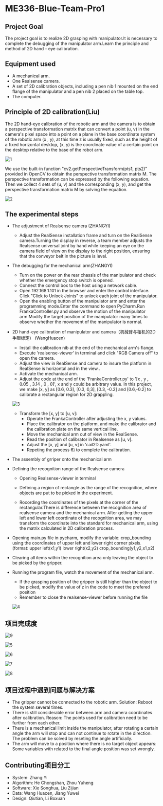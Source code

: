 # ME336-Blue-Team-Pro1

## Project Goal
The project goal is to realize 2D grasping with manipulator.It is necessary to complete the debugging of the manipulator arm.Learn the principle and method of 2D hand - eye calibration.


## Equipment used
- A mechanical arm.
- One Realsense camera.
- A set of 2D calibration objects, including a pen nib 1 mounted on the end flange of the manipulator and a pen nib 2 placed on the table top.
- The computer.


## Principle of 2D calibration(Liu)
The 2D hand-eye calibration of the robotic arm and the camera is to obtain a perspective transformation matrix that can convert a point (u, v) in the camera's pixel space into a point on a plane in the base coordinate system of the robotic arm (x , y), at this time z is usually fixed, such as the height of a fixed horizontal desktop, (x, y) is the coordinate value of a certain point on the desktop relative to the base of the robot arm.

![1](./image/1.png)

We use the built-in function "cv2.getPerspectiveTransform(pts1, pts2)" provided in OpenCV to obtain the perspective transformation matrix M. The perspective transformation can be expressed by the following equation. Then we collect 4 sets of (u, v) and the corresponding (x, y), and get the perspective transformation matrix M by solving the equation.

![2](./image/2.png)


## The experimental steps
- The adjustment of Realsense camera (ZHANGYI)
    - Adjust the RealSense installation frame and turn on the RealSense camera.Turning the  display in reverse, a team member adjusts the Realsense universal joint by hand while keeping an eye on the camera field of view on the display to the right position, ensuring that the conveyor belt in the picture is level. 


- The debugging for the mechanical arm(ZHANGYI)
    - Turn on the power on the rear chassis of the manipulator and check whether the emergency stop switch is opened.
    - Connect the control box to the host using a network cable.
    - Open 192.168.1.101 in the browser and enter the control interface. Click "Click to Unlock Joints" to unlock each joint of the manipulator.
    - Open the enabling button of the manipulator arm and enter the programming mode.Enter the command to open PyCharm.Run FrankaController.py and observe the motion of the manipulator arm.Modify the target position of the manipulator many times to observe whether the movement of the manipulator is normal.


- 2D hand-eye calibration of manipulator and camera（机械臂与相机的2D手眼标定） (WangHuacen)
    - Install the calibration nib at the end of the mechanical arm's flange.
    - Execute 'realsense-viewer' in terminal and click "RGB Camera off" to open the camera.
    - Adjust the view in RealSense and camera to insure the platform in RealSense is horizontal and in the view..
    - Activate the mechanical arm.
    - Adjust the code at the end of the 'FrankaController.py' to '[x , y , 0.05 , 3.14 , 0 , 0]', x and y could be arbitrary value. In this project, we make [x, y] as [0.6, 0.3], [0.3, 0,3], [0.3, -0.2] and [0.6,-0.2] to calibrate a rectangular region for 2D grappling.

    ![3](./image/3.png)

    - Transform the [x, y] to [u, v]:
        - Operate the FrankaController after adjusting the x, y values.
        - Place the calibrator on the platform, and make the calibrator and the calibration plate on the same vertical line.
        - Move the mechanical arm out of view in the RealSense.
        - Read the position of calibrator in Realsense as [u, v].
        - Adjust the [x, y] and [u, v] in 'cail2D.yaml'.
        - Repeting the process 6) to complete the calibration.


- The assembly of grriper onto the mechanical arm


- Defining the recognition range of the Realsense camera 
    - Opening Realsense-viewer in terminal

    - Defining a region of rectangle as the range of the recognition, where objects are put to be picked in the experiment.

    - Rocording the coordinates of the pixels at the corner of the rectangular.There is difference between the recognition area of  realsense camera and the mechanical arm. After getting the upper left and lower left coordinate of the recognition area, we may transform the coordinate into the standard for mechanical arm, using the matrix calculated in 2D calibration process.
    

- Opening main.py file in pycharm, modify the variable: crop_bounding using the coordinates of upper left and lower right corner pixels. (format: upper left(x1,y1) lower right(x2,y2) crop_bounding(y1,y2,x1,x2)


- Clearing all items within the recognition area only leaving the object to be picked by the gripper.


- Running the program file, watch the movement of the mechanical arm. 
    - If the grasping position of the gripper is still higher than the object to be picked, modify the value of z in the code to meet the prefered position
    - Remember to close the realsense-viewer before running the file 

    ![4](./image/4.png)


## 项目完成度

![9](./image/9.gif)

![5](./image/5.jfif)

![6](./image/6.jfif)

![7](./image/7.jfif)

![8](./image/8.jfif)


## 项目过程中遇到问题与解决方案
- The gripper cannot be connected to the robotic arm. Solution: Reboot the system several times.
- There is still considerable error between arm and camera coordinates after calibration. Reason: The points used for calibration need to be further from each other.
- There is a mechanical limit inside the manipulator, after rotating a certain angle the arm will stop and can not continue to rotate in the direction. The problem can be solved by reseting the angle artificially.
- The arm will move to a position where there is no target object appears: Some variables with related to the final angle position was set wrongly.


## Contributing项目分工
- System: Zhang Yi 
- Algorithm: He Chongshan, Zhou Yuheng
- Software: Xie Songhua, Liu Zijian
- Data: Wang Huacen, Jiang Yuwei
- Design: Qiutian, Li Boxuan